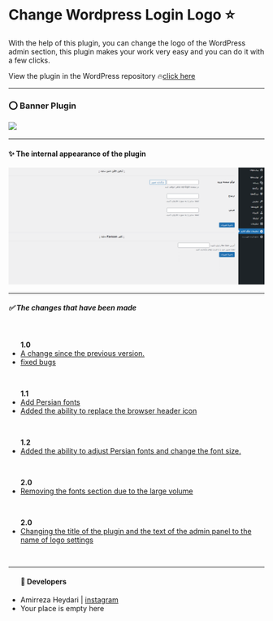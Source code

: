 <h1>Change Wordpress Login Logo &#11088;</h1>
<span>With the help of this plugin, you can change the logo of the WordPress admin section, this plugin makes your work very easy and you can do it with a few clicks.
</span>
<p>View the plugin in the WordPress repository &#128293;<a href="https://wordpress.org/plugins/change-logo-login/">click here</a></p>
<hr/>
<h3>&#11093; Banner Plugin</h3>
<img src="assets\banner-772×250.png">
<hr/>
<h4>&#10024; The internal appearance of the plugin</h4>
<img src="assets\screenshot-1.PNG">
<hr/>
<h5> &#9989; The changes that have been made</h5>

<br/>

<ul>
<b>1.0</b>
<li>
<span><u>A change since the previous version.</u><span>
</li>
<li>
<span><u>fixed bugs</u><span>
</li>
</ul>

<br/>

<ul>
<b>1.1</b>
<li>
<span><u>Add Persian fonts</u><span>
</li>
<li>
<span><u>Added the ability to replace the browser header icon</u><span>
</li>
</ul>

<br/>

<ul>
<b>1.2</b>
<li>
<span><u>Added the ability to adjust Persian fonts and change the font size.</u><span>
</li>
</ul>

<br/>

<ul>
<b>2.0</b>
<li>
<span><u>Removing the fonts section due to the large volume</u><span>
</li>
</ul>

<br/>

<ul>
<b>2.0</b>
<li>
<span><u>Changing the title of the plugin and the text of the admin panel to the name of logo settings</u><span>
</li>
</ul>
<br/>
<hr/>
<ul><h4>&#128150; Developers</h4>
<li>Amirreza Heydari | <a href="https://instagram.com/amirrezaheydariinsta">instagram</a></li>
<li>Your place is empty here</li>
</ul>